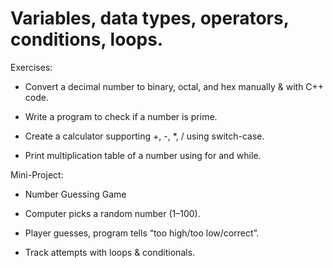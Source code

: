 # Variables, data types, operators, conditions, loops.

Exercises:

* Convert a decimal number to binary, octal, and hex manually & with C++ code.

* Write a program to check if a number is prime.

* Create a calculator supporting +, -, *, / using switch-case.

* Print multiplication table of a number using for and while.


Mini-Project:

* Number Guessing Game

* Computer picks a random number (1–100).

* Player guesses, program tells “too high/too low/correct”.

* Track attempts with loops & conditionals.